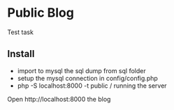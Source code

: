 
# Public Blog

Test task




## Install

- import to mysql the sql dump from sql folder
- setup the mysql connection in config/config.php 
- php -S localhost:8000 -t public / running the server

Open http://localhost:8000  the blog



